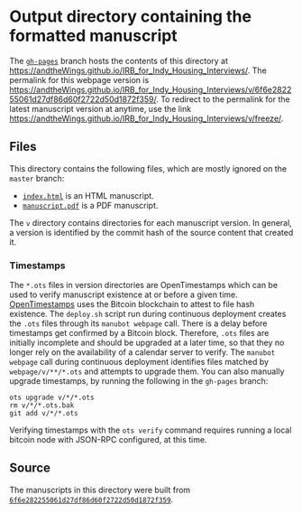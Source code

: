 # Output directory containing the formatted manuscript

The [`gh-pages`](https://github.com/andtheWings/IRB_for_Indy_Housing_Interviews/tree/gh-pages) branch hosts the contents of this directory at <https://andtheWings.github.io/IRB_for_Indy_Housing_Interviews/>.
The permalink for this webpage version is <https://andtheWings.github.io/IRB_for_Indy_Housing_Interviews/v/6f6e282255061d27df86d60f2722d50d1872f359/>.
To redirect to the permalink for the latest manuscript version at anytime, use the link <https://andtheWings.github.io/IRB_for_Indy_Housing_Interviews/v/freeze/>.

## Files

This directory contains the following files, which are mostly ignored on the `master` branch:

+ [`index.html`](index.html) is an HTML manuscript.
+ [`manuscript.pdf`](manuscript.pdf) is a PDF manuscript.

The `v` directory contains directories for each manuscript version.
In general, a version is identified by the commit hash of the source content that created it.

### Timestamps

The `*.ots` files in version directories are OpenTimestamps which can be used to verify manuscript existence at or before a given time.
[OpenTimestamps](https://opentimestamps.org/) uses the Bitcoin blockchain to attest to file hash existence.
The `deploy.sh` script run during continuous deployment creates the `.ots` files through its `manubot webpage` call.
There is a delay before timestamps get confirmed by a Bitcoin block.
Therefore, `.ots` files are initially incomplete and should be upgraded at a later time, so that they no longer rely on the availability of a calendar server to verify.
The `manubot webpage` call during continuous deployment identifies files matched by `webpage/v/**/*.ots` and attempts to upgrade them.
You can also manually upgrade timestamps, by running the following in the `gh-pages` branch:

```shell
ots upgrade v/*/*.ots
rm v/*/*.ots.bak
git add v/*/*.ots
```

Verifying timestamps with the `ots verify` command requires running a local bitcoin node with JSON-RPC configured, at this time.

## Source

The manuscripts in this directory were built from
[`6f6e282255061d27df86d60f2722d50d1872f359`](https://github.com/andtheWings/IRB_for_Indy_Housing_Interviews/commit/6f6e282255061d27df86d60f2722d50d1872f359).
